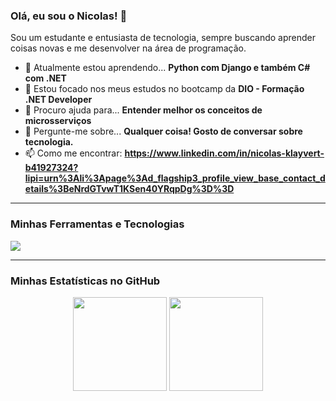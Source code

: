 ### Olá, eu sou o Nicolas! 👋

Sou um estudante e entusiasta de tecnologia, sempre buscando aprender coisas novas e me desenvolver na área de programação.

- 🌱 Atualmente estou aprendendo... **Python com Django e também C# com .NET**
- 🔭 Estou focado nos meus estudos no bootcamp da **DIO - Formação .NET Developer**
- 🤔 Procuro ajuda para... **Entender melhor os conceitos de microsserviços**
- 💬 Pergunte-me sobre... **Qualquer coisa! Gosto de conversar sobre tecnologia.**
- 📫 Como me encontrar: **https://www.linkedin.com/in/nicolas-klayvert-b41927324?lipi=urn%3Ali%3Apage%3Ad_flagship3_profile_view_base_contact_details%3BeNrdGTvwT1KSen40YRqpDg%3D%3D**

---

### Minhas Ferramentas e Tecnologias

<img src="https://skillicons.dev/icons?i=python,flutter,cs,git,github,vscode" />

---

### Minhas Estatísticas no GitHub

<p align="center">
  <img height="150" src="https://github-readme-stats.vercel.app/api?username=nicolasklayvert&show_icons=true&theme=dracula&include_all_commits=true" />
  <img height="150" src="https://github-readme-stats.vercel.app/api/top-langs/?username=nicolasklayvert&layout=compact&theme=dracula" />
</p>
